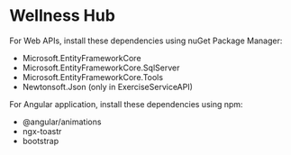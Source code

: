 # Wellness Hub
For Web APIs, install these dependencies using nuGet Package Manager:
  * Microsoft.EntityFrameworkCore
  * Microsoft.EntityFrameworkCore.SqlServer
  * Microsoft.EntityFrameworkCore.Tools
  * Newtonsoft.Json (only in ExerciseServiceAPI)

For Angular application, install these dependencies using npm:
  * @angular/animations
  * ngx-toastr
  * bootstrap